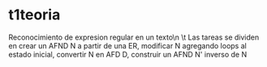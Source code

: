 # t1teoria
Reconocimiento de expresion regular en un texto\n
\t Las tareas se dividen en crear un AFND N a partir de una ER, modificar N agregando loops al estado inicial, convertir N en AFD D, construir un AFND N' inverso de N
